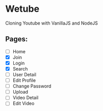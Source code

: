 # Wetube
Cloning Youtube with VanillaJS and NodeJS

## Pages:

- [ ] Home
- [x] Join
- [x] Login
- [x] Search
- [ ] User Detail 
- [ ] Edit Profile 
- [ ] Change Password 
- [ ] Upload 
- [ ] Video Detail 
- [ ] Edit Video 